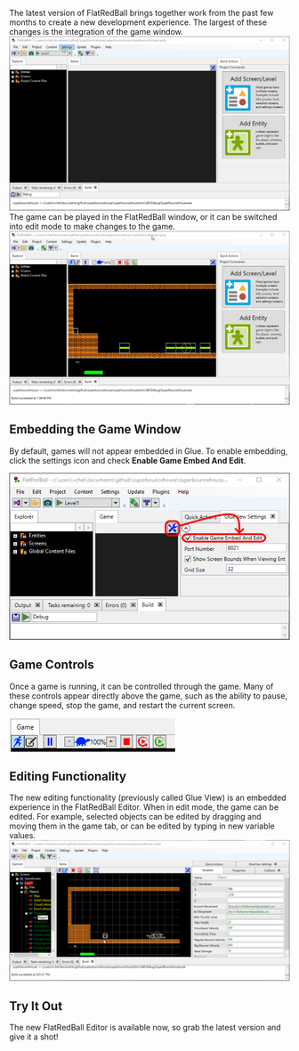 The latest version of FlatRedBall brings together work from the past few months to create a new development experience. The largest of these changes is the integration of the game window. [![](/media/2021-10-10_13-36-52.gif)](/media/2021-10-10_13-36-52.gif) The game can be played in the FlatRedBall window, or it can be switched into edit mode to make changes to the game. [![](/media/2021-10-10_13-38-52.gif)](/media/2021-10-10_13-38-52.gif)

## Embedding the Game Window

By default, games will not appear embedded in Glue. To enable embedding, click the settings icon and check **Enable Game Embed And Edit**.

![](/media/2021-10-img_616345fcab312.png)

## Game Controls

Once a game is running, it can be controlled through the game. Many of these controls appear directly above the game, such as the ability to pause, change speed, stop the game, and restart the current screen.

![](/media/2021-10-img_6163479d1f0e8.png)

## Editing Functionality

The new editing functionality (previously called Glue View) is an embedded experience in the FlatRedBall Editor. When in edit mode, the game can be edited. For example, selected objects can be edited by dragging and moving them in the game tab, or can be edited by typing in new variable values. [![](/media/2021-10-10_14-07-24.gif)](/media/2021-10-10_14-07-24.gif)

## Try It Out

The new FlatRedBall Editor is available now, so grab the latest version and give it a shot!
